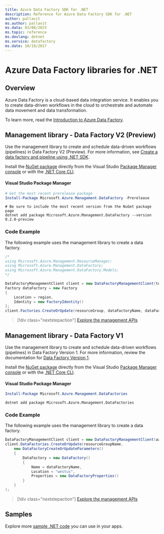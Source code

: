 ```yaml
---
title: Azure Data Factory SDK for .NET
description: Reference for Azure Data Factory SDK for .NET
author: pallavit
ms.author: pallavit
ms.data: 03/08/2023
ms.topic: reference
ms.devlang: dotnet
ms.service: datafactory
ms.date: 10/19/2017
---
```

# Azure Data Factory libraries for .NET

## Overview

Azure Data Factory is a cloud-based data integration service. It enables you to create data-driven workflows in the cloud to orchestrate and automate data movement and data transformation.

To learn more, read the [Introduction to Azure Data Factory](/azure/data-factory/data-factory-introduction).

## Management library - Data Factory V2 (Preview)

Use the management library to create and schedule data-driven workflows (pipelines) in Data Factory V2 (Preview).  For more information, see [Create a data factory and pipeline using .NET SDK](/azure/data-factory/quickstart-create-data-factory-dot-net).

Install the [NuGet package](https://www.nuget.org/packages/Microsoft.Azure.Management.DataFactory) directly from the Visual Studio [Package Manager console][PackageManager] or with the [.NET Core CLI][DotNetCLI].

#### Visual Studio Package Manager

```powershell
# Get the most recent prerelease package
Install-Package Microsoft.Azure.Management.DataFactory -Prerelease
```

```dotnetcli
# Be sure to include the most recent version from the NuGet package page
dotnet add package Microsoft.Azure.Management.DataFactory --version 0.2.0-preview
```

### Code Example

The following example uses the management library to create a data factory.

```csharp
/*
using Microsoft.Azure.Management.ResourceManager;
using Microsoft.Azure.Management.DataFactory;
using Microsoft.Azure.Management.DataFactory.Models;
*/

DataFactoryManagementClient client = new DataFactoryManagementClient(tokenCredentials) { SubscriptionId = subscriptionId };
Factory dataFactory = new Factory
{
    Location = region,
    Identity = new FactoryIdentity()
};
client.Factories.CreateOrUpdate(resourceGroup, dataFactoryName, dataFactory);
```

> [!div class="nextstepaction"]
> [Explore the management APIs](/dotnet/api/microsoft.azure.management.datafactory)

## Management library - Data Factory V1

Use the management library to create and schedule data-driven workflows (pipelines) in Data Factory Version 1.  For more information, review the documentation for [Data Factory Version 1](/azure/data-factory/v1/data-factory-introduction).

Install the [NuGet package](https://www.nuget.org/packages/Microsoft.Azure.Management.DataFactories) directly from the Visual Studio [Package Manager console][PackageManager] or with the [.NET Core CLI][DotNetCLI].

#### Visual Studio Package Manager

```powershell
Install-Package Microsoft.Azure.Management.DataFactories
```

```dotnetcli
dotnet add package Microsoft.Azure.Management.DataFactories
```

### Code Example

The following example uses the management library to create a data factory.

```csharp
DataFactoryManagementClient client = new DataFactoryManagementClient(aadTokenCredentials, resourceManagerUri);
client.DataFactories.CreateOrUpdate(resourceGroupName,
    new DataFactoryCreateOrUpdateParameters()
    {
        DataFactory = new DataFactory()
        {
            Name = dataFactoryName,
            Location = "westus",
            Properties = new DataFactoryProperties()
        }
    }
);
```

> [!div class="nextstepaction"]
> [Explore the management APIs](/dotnet/api/overview/azure/datafactory/management)

## Samples

Explore more [sample .NET code](https://azure.microsoft.com/resources/samples/?platform=dotnet) you can use in your apps.

[PackageManager]: https://docs.microsoft.com/nuget/tools/package-manager-console
[DotNetCLI]: https://docs.microsoft.com/dotnet/core/tools/dotnet-add-package
